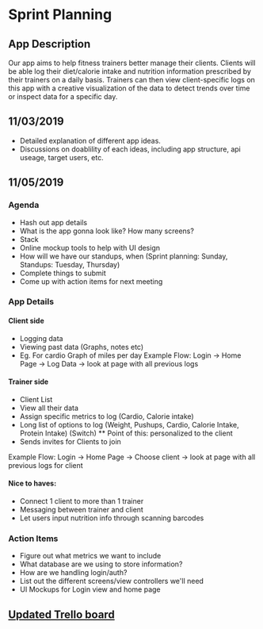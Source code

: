 # Sprint Planning
## App Description
Our app aims to help fitness trainers better manage their clients. Clients will be able log their diet/calorie intake and nutrition information prescribed by their trainers on a daily basis. Trainers can then view client-specific logs on this app with a creative visualization of the data to detect trends over time or inspect data for a specific day.

## 11/03/2019
* Detailed explanation of different app ideas.
* Discussions on doablility of each ideas, including app structure, api useage, target users, etc.

## 11/05/2019
### Agenda 
* Hash out app details
* What is the app gonna look like? How many screens?
* Stack
* Online mockup tools to help with UI design
* How will we have our standups, when (Sprint planning: Sunday, Standups: Tuesday, Thursday)
* Complete things to submit
* Come up with action items for next meeting

### App Details
#### Client side
* Logging data
* Viewing past data (Graphs, notes etc)
* Eg. For cardio Graph of miles per day
Example Flow: Login -> Home Page -> Log Data -> look at page with all previous logs

#### Trainer side 
* Client List 
* View all their data
* Assign specific metrics to log (Cardio, Calorie intake)
* Long list of options to log (Weight, Pushups, Cardio, Calorie Intake, Protein Intake) (Switch) 
** Point of this: personalized to the client
* Sends invites for Clients to join

Example Flow: Login -> Home Page -> Choose client -> look at page with all previous logs for client

#### Nice to haves:
* Connect 1 client to more than 1 trainer
* Messaging between trainer and client
* Let users input nutrition info through scanning barcodes

### Action Items
* Figure out what metrics we want to include 
* What database are we using to store information?
* How are we handling login/auth?
* List out the different screens/view controllers we'll need
* UI Mockups for Login view and home page


## [Updated Trello board](https://trello.com/b/FIhooiXX/ecs189e-project)
